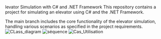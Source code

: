 levator Simulation with C# and .NET Framework
This repository contains a project for simulating an elevator using C# and the .NET Framework.

The main branch includes the core functionality of the elevator simulation, handling various scenarios as specified in the project requirements.
![CLass_diagram](https://github.com/GI-AGL/projet-HibaBendakhkhou/assets/141646266/3face0e3-2283-4095-85df-02c279c54978)
![séquence](https://github.com/GI-AGL/projet-HibaBendakhkhou/assets/141646266/66e0d978-5871-4029-ab68-c6d185b91bfc)
![Cas_Utilisation](https://github.com/GI-AGL/projet-HibaBendakhkhou/assets/141646266/7bd0594c-585e-4e85-9e2e-56cd5d612636)

